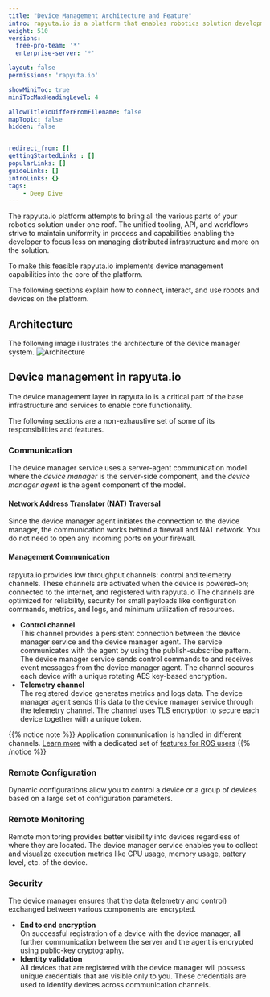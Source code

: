 ```yaml
---
title: "Device Management Architecture and Feature"
intro: rapyuta.io is a platform that enables robotics solution development by providing the necessary software infrastructure and facilitating the interaction between multiple stakeholders who contribute to the solution development.
weight: 510
versions:
  free-pro-team: '*'
  enterprise-server: '*'

layout: false
permissions: 'rapyuta.io'

showMiniToc: true
miniTocMaxHeadingLevel: 4

allowTitleToDifferFromFilename: false
mapTopic: false
hidden: false


redirect_from: []
gettingStartedLinks : []
popularLinks: []
guideLinks: []
introLinks: {}
tags:
    - Deep Dive
---
```

The rapyuta.io platform attempts to bring all the various parts of your robotics solution under one roof. The unified tooling, API, and workflows strive to maintain uniformity in process and capabilities enabling the developer to focus less on managing distributed infrastructure and more
on the solution.

To make this feasible rapyuta.io implements device management capabilities into the core of the platform.

The following sections explain how to connect, interact, and use robots and devices on the platform.

## Architecture
The following image illustrates the architecture of the device
manager system.
![Architecture](/images/core-concepts/device-management/architecture.png?classes=border,shadow&width=60pc)

## Device management in rapyuta.io

The device management layer in rapyuta.io is a critical part of the base infrastructure and services to enable core functionality.

The following sections are a non-exhaustive set of some of its responsibilities and features.

### Communication
The device manager service uses a server-agent communication
model where the *device manager* is the server-side component,
and the *device manager agent* is the agent component of the
model.

#### Network Address Translator (NAT) Traversal
Since the device manager agent initiates the connection to
the device manager, the communication works behind a firewall
and NAT network. You do not need to open any incoming ports on
your firewall.

#### Management Communication
rapyuta.io provides low throughput channels: control and
telemetry channels. These channels are activated when the device is
powered-on; connected to the internet, and registered with rapyuta.io
The channels are optimized for reliability, security for small
payloads like configuration commands, metrics, and logs, and minimum utilization of resources. 

* **Control channel**    
  This channel provides a persistent connection between the device manager service and the device manager agent. The service communicates
  with the agent by using the publish-subscribe pattern.
  The device manager service sends control commands to and receives event messages from the device manager agent. The channel secures each device with a unique rotating AES key-based encryption.
* **Telemetry channel**     
  The registered device generates metrics and logs data. The device manager agent sends this data to the device manager service through the telemetry channel. The channel uses TLS encryption
  to secure each device together with a unique token.

{{% notice note %}}
Application communication is handled in different channels. [Learn more](/5_deep-dives/53_networking-and-communication/) with a dedicated set of [features for ROS users](/5_deep-dives/53_networking-and-communication/534_ros-communication/)
{{% /notice %}}


### Remote Configuration
Dynamic configurations allow you to  control a device or a
group of devices based on a large set of configuration
parameters.

### Remote Monitoring
Remote monitoring provides better visibility into devices
regardless of where they are located. The device manager
service enables you to collect and visualize execution metrics
like CPU usage, memory usage, battery level, etc. of the device.

### Security 
The device manager ensures that the data
(telemetry and control) exchanged between
various components are encrypted.

* **End to end encryption**    
  On successful registration of a device with the device manager, all further communication between the server and the agent is encrypted using public-key cryptography.
* **Identity validation**    
  All devices that are registered with the device manager will possess unique credentials that are visible only to you. These credentials are used to identify devices across
  communication channels.
